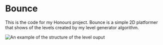 # Bounce
 
This is the code for my Honours project. Bounce is a simple 2D platformer that shows of the levels created by my level generator algorithm.

![An example of the structure of the level ouput](Bounce/outputs/level/level.jpg)
